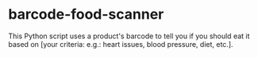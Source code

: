 # barcode-food-scanner
This Python script uses a product's barcode to tell you if you should eat it based on [your criteria: e.g.: heart issues, blood pressure, diet, etc.].
